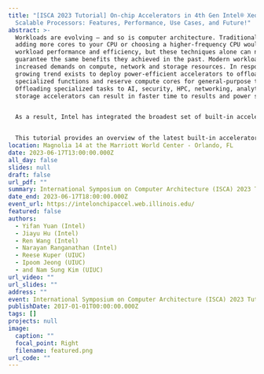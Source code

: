 ```yaml
---
title: "[ISCA 2023 Tutorial] On-chip Accelerators in 4th Gen Intel® Xeon®
  Scalable Processors: Features, Performance, Use Cases, and Future!"
abstract: >-
  Workloads are evolving — and so is computer architecture. Traditionally,
  adding more cores to your CPU or choosing a higher-frequency CPU would improve
  workload performance and efficiency, but these techniques alone can no longer
  guarantee the same benefits they achieved in the past. Modern workloads place
  increased demands on compute, network and storage resources. In response, a
  growing trend exists to deploy power-efficient accelerators to offload
  specialized functions and reserve compute cores for general-purpose tasks.
  Offloading specialized tasks to AI, security, HPC, networking, analytics and
  storage accelerators can result in faster time to results and power savings.


  As a result, Intel has integrated the broadest set of built-in accelerators in 4th Gen Intel® Xeon® Scalable processors to boost performance, reduce latency and increase power efficiency. Intel Xeon Scalable processors with Intel® Accelerator Engines can help your business solve today’s most rigorous workload challenges across cloud, networking and enterprise deployments.


  This tutorial provides an overview of the latest built-in accelerators -- Data Streaming Accelerator (DSA), In-memory Analytics Accelerator (IAA), QuickAssist Technology (QAT), and Dynamic Load Balancer (DLB) -- and their rich functionalities supported by Intel 4th Gen Xeon Scalable Processors. With several flexible programming models and software libraries, these accelerators have been proven to be beneficial to a wide range of data center infrastructures and applications. In addition, the hands-on labs of this tutorial will take Intel DSA as an example to provide the attendees with the basic knowledge of how to configure, invoke, and make the most out of it with both microbenchmarks and real applications.
location: Magnolia 14 at the Marriott World Center - Orlando, FL
date: 2023-06-17T13:00:00.000Z
all_day: false
slides: null
draft: false
url_pdf: ""
summary: International Symposium on Computer Architecture (ISCA) 2023 Tutorial
date_end: 2023-06-17T18:00:00.000Z
event_url: https://intelonchipaccel.web.illinois.edu/
featured: false
authors:
  - Yifan Yuan (Intel)
  - Jiayu Hu (Intel)
  - Ren Wang (Intel)
  - Narayan Ranganathan (Intel)
  - Reese Kuper (UIUC)
  - Ipoom Jeong (UIUC)
  - and Nam Sung Kim (UIUC)
url_video: ""
url_slides: ""
address: ""
event: International Symposium on Computer Architecture (ISCA) 2023 Tutorial
publishDate: 2017-01-01T00:00:00.000Z
tags: []
projects: null
image:
  caption: ""
  focal_point: Right
  filename: featured.png
url_code: ""
---
```

<!---
Slides can be added in a few ways:

- **Create** slides using Wowchemy's [_Slides_](https://wowchemy.com/docs/managing-content/#create-slides) feature and link using `slides` parameter in the front matter of the talk file
- **Upload** an existing slide deck to `static/` and link using `url_slides` parameter in the front matter of the talk file
- **Embed** your slides (e.g. Google Slides) or presentation video on this page using [shortcodes](https://wowchemy.com/docs/writing-markdown-latex/).

Further event details, including page elements such as image galleries, can be added to the body of this page.
--->
